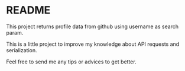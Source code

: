 # README

This project returns profile data from github using username as search param.

This is a little project to improve my knowledge about API requests and serialization.

Feel free to send me any tips or advices to get better.

